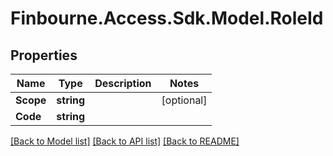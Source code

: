 
# Finbourne.Access.Sdk.Model.RoleId

## Properties

Name | Type | Description | Notes
------------ | ------------- | ------------- | -------------
**Scope** | **string** |  | [optional] 
**Code** | **string** |  | 

[[Back to Model list]](../README.md#documentation-for-models)
[[Back to API list]](../README.md#documentation-for-api-endpoints)
[[Back to README]](../README.md)

